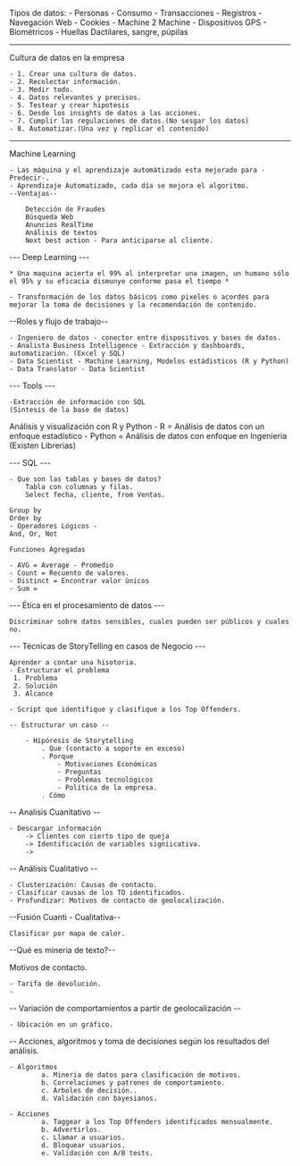 Tipos de datos:
    - Personas - Consumo
    - Transacciones -  Registros 
    - Navegación Web - Cookies
    - Machine 2 Machine - Dispositivos GPS
    - Biométricos - Huellas Dactilares, sangre, púpilas


--------

Cultura de datos en la empresa

    - 1. Crear una cultura de datos.
    - 2. Recolectar información.
    - 3. Medir todo.
    - 4. Datos relevantes y precisos.
    - 5. Testear y crear hipotesis
    - 6. Desde los insights de datos a las acciones.
    - 7. Cumplir las regulaciones de datos.(No sesgar los datos)
    - 8. Automatizar.(Una vez y replicar el contenido)

-------
Machine Learning

    - Las máquina y el aprendizaje automátizado esta mejorado para -Predecir-.
    - Aprendizaje Automatizado, cada día se mejora el algoritmo.
    --Ventajas--

        Detección de Fraudes
        Búsqueda Web
        Anuncios RealTime
        Análisis de textos
        Next best action - Para anticiparse al cliente.

--- Deep Learning ---

    * Una maquina acierta el 99% al interpretar una imagen, un humano sólo el 95% y su eficacia dismunye conforme pasa el tiempo *

    - Transformación de los datos básicos como pixeles o acordes para mejorar la toma de decisiones y la recomendación de contenido.

--Roles y flujo de trabajo--

    - Ingeniero de datos - conector entre dispositivos y bases de datos.
    - Analista Business Intelligence - Extracción y dashboards, automatización. (Excel y SQL)
    - Data Scientist - Machine Learning, Modelos estádisticos (R y Python)
    - Data Translator - Data Scientist

--- Tools ---

    -Extracción de información con SQL
    (Sintesis de la base de datos)

Análisis y visualización con R y Python
    - R = Análisis de datos con un enfoque estadístico
    - Python = Análisis de datos con enfoque en Ingenieria (Existen Librerias)

--- SQL ---

    - Que son las tablas y bases de datos?
        Tabla con columnas y filas.
        Select fecha, cliente, from Ventas.

    Group by
    Order by
    - Operadores Lógicos -
    And, Or, Not

    Funciones Agregadas

    - AVG = Average - Promedio
    - Count = Recuento de valores.
    - Distinct = Encontrar valor únicos
    - Sum = 

--- Ética en el procesamiento de datos ---

    Discriminar sobre datos sensibles, cuales pueden ser públicos y cuales no.


--- Técnicas de StoryTelling en casos de Negocio ---

    Aprender a contar una hisotoria.
    - Estructurar el problema
     1. Problema
     2. Solución
     3. Alcance
    
    - Script que identifique y clasifique a los Top Offenders. 

    -- Estructurar un caso --

        - Hipóresis de Storytelling
            . Que (contacto a soporte en exceso)
            . Porque
                - Motivaciones Económicas
                - Preguntas
                - Problemas tecnológicos
                - Política de la empresa.
            . Cómo 

-- Analisis Cuanitativo --

    - Descargar información
        -> Clientes con cierto tipo de queja
        -> Identificación de variables signiicativa.
        -> 

-- Análisis Cualitativo --

    - Clusterización: Causas de contacto. 
    - Clasificar causas de los TO identificados.
    - Profundizar: Motivos de contacto de geolocalización. 

--Fusión Cuanti - Cualitativa--

    Clasificar por mapa de calor.

--Qué es mineria de texto?--

 Motivos de contacto.
    
    - Tarifa de devolución.
    - 

-- Variación de comportamientos a partir de geolocalización --

    - Ubicación en un gráfico.

-- Acciones, algoritmos y toma de decisiones según los resultados del análisis.

    - Algoritmos
            a. Mineria de datos para clasificación de motivos.
            b. Correlaciones y patrones de comportamiento.
            c. Árboles de decisión..
            d. Validación con bayesianos. 

    - Acciones
            a. Taggear a los Top Offenders identificados mensualmente.
            b. Advertirlos.
            c. Llamar a usuarios.
            d. Bloquear usuarios.
            e. Validación con A/B tests.
    